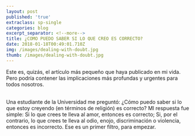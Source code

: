 ```yaml
---
layout: post
published: 'true'
extraclass: sp-single
categories: blog
excerpt_separator: <!--more-->
title: ¿COMO PUEDO SABER SI LO QUE CREO ES CORRECTO?
date: 2018-01-18T00:49:01.710Z
img: /images/dealing-with-doubt.jpg
thumb: /images/dealing-with-doubt.jpg
---
```

Este es, quizás, el artículo más pequeño que haya publicado en mi vida. Pero podría contener las implicaciones más profundas y urgentes para todos nosotros. 

\
Una estudiante de la Universidad me preguntó: ¿Cómo puedo saber si lo que estoy creyendo (en términos de religión) es correcto? MI respuesta fue simple: Si lo que crees te lleva al amor, entonces es correcto; Si, por el contrario, lo que crees te lleva al odio, enojo, discriminación o violencia, entonces es incorrecto. Ese es un primer filtro, para empezar.
